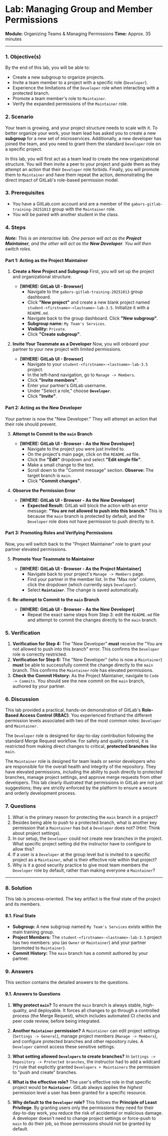 # **Lab: Managing Group and Member Permissions**

**Module:** Organizing Teams & Managing Permissions
**Time:** Approx. 35 minutes

---

### **1. Objective(s)**

By the end of this lab, you will be able to:
*   Create a new subgroup to organize projects.
*   Invite a team member to a project with a specific role (`Developer`).
*   Experience the limitations of the `Developer` role when interacting with a protected branch.
*   Promote a team member's role to `Maintainer`.
*   Verify the expanded permissions of the `Maintainer` role.

### **2. Scenario**

Your team is growing, and your project structure needs to scale with it. To better organize your work, your team lead has asked you to create a new **subgroup** for a new set of microservices. Additionally, a new developer has joined the team, and you need to grant them the standard `Developer` role on a specific project.

In this lab, you will first act as a team lead to create the new organizational structure. You will then invite a peer to your project and guide them as they attempt an action that their `Developer` role forbids. Finally, you will promote them to `Maintainer` and have them repeat the action, demonstrating the direct impact of GitLab's role-based permission model.

### **3. Prerequisites**

*   You have a GitLab.com account and are a member of the `gabors-gitlab-training-20251013` group with the `Maintainer` role.
*   You will be paired with another student in the class.

### **4. Steps**

_**Note:** This is an interactive lab. One person will act as the **Project Maintainer**, and the other will act as the **New Developer**. You will then switch roles._

#### **Part 1: Acting as the Project Maintainer**

1.  **Create a New Project and Subgroup**
    First, you will set up the project and organizational structure.
    *   **[WHERE: GitLab UI - Browser]**
        *   Navigate to the `gabors-gitlab-training-20251013` group dashboard.
        *   Click **"New project"** and create a new blank project named `student-<firstname>-<lastname>-lab-3.5`. Initialize it with a `README.md`.
        *   Navigate back to the group dashboard. Click **"New subgroup"**.
        *   **Subgroup name:** `My Team's Services`.
        *   **Visibility:** `Private`.
        *   Click **"Create subgroup"**.

2.  **Invite Your Teammate as a Developer**
    Now, you will onboard your partner to your new project with limited permissions.
    *   **[WHERE: GitLab UI - Browser]**
        *   Navigate to your `student-<firstname>-<lastname>-lab-3.5` project.
        *   In the left-hand navigation, go to `Manage -> Members`.
        *   Click **"Invite members"**.
        *   Enter your partner's GitLab username.
        *   Under "Select a role," choose **`Developer`**.
        *   Click **"Invite"**.

#### **Part 2: Acting as the New Developer**

Your partner is now the "New Developer." They will attempt an action that their role should prevent.

3.  **Attempt to Commit to the `main` Branch**
    *   **[WHERE: GitLab UI - Browser - As the New Developer]**
        *   Navigate to the project you were just invited to.
        *   On the project's main page, click on the `README.md` file.
        *   Click the **"Edit"** dropdown and select **"Edit single file"**.
        *   Make a small change to the text.
        *   Scroll down to the "Commit message" section. **Observe:** The target branch is `main`.
        *   Click **"Commit changes"**.

4.  **Observe the Permission Error**
    *   **[WHERE: GitLab UI - Browser - As the New Developer]**
        *   **Expected Result:** GitLab will block the action with an error message: **"You are not allowed to push into this branch."** This is because the `main` branch is protected by default, and the `Developer` role does not have permission to push directly to it.

#### **Part 3: Promoting Roles and Verifying Permissions**

Now, you will switch back to the "Project Maintainer" role to grant your partner elevated permissions.

5.  **Promote Your Teammate to Maintainer**
    *   **[WHERE: GitLab UI - Browser - As the Project Maintainer]**
        *   Navigate back to your project's `Manage -> Members` page.
        *   Find your partner in the member list. In the "Max role" column, click the dropdown (which currently says `Developer`).
        *   Select **`Maintainer`**. The change is saved automatically.

6.  **Re-attempt to Commit to the `main` Branch**
    *   **[WHERE: GitLab UI - Browser - As the New Developer]**
        *   Repeat the exact same steps from Step 3: edit the `README.md` file and attempt to commit the changes directly to the `main` branch.

### **5. Verification**

1.  **Verification for Step 4:** The "New Developer" **must** receive the "You are not allowed to push into this branch" error. This confirms the `Developer` role is correctly restricted.
2.  **Verification for Step 6:** The "New Developer" (who is now a `Maintainer`) **must** be able to successfully commit the change directly to the `main` branch. This confirms the `Maintainer` role has elevated permissions.
3.  **Check the Commit History:** As the Project Maintainer, navigate to `Code -> Commits`. You should see the new commit on the `main` branch, authored by your partner.

### **6. Discussion**

This lab provided a practical, hands-on demonstration of GitLab's **Role-Based Access Control (RBAC)**. You experienced firsthand the different permission levels associated with two of the most common roles: `Developer` and `Maintainer`.

The `Developer` role is designed for day-to-day contribution following the standard Merge Request workflow. For safety and quality control, it is restricted from making direct changes to critical, **protected branches** like `main`.

The `Maintainer` role is designed for team leads or senior developers who are responsible for the overall health and integrity of the repository. They have elevated permissions, including the ability to push directly to protected branches, manage project settings, and approve merge requests from other developers. This lab clearly illustrated that permissions in GitLab are not just suggestions; they are strictly enforced by the platform to ensure a secure and orderly development process.

### **7. Questions**

1.  What is the primary reason for protecting the `main` branch in a project?
2.  Besides being able to push to a protected branch, what is another key permission that a `Maintainer` has but a `Developer` does not? (Hint: Think about project settings).
3.  In our setup, the `Developer` could not create new branches in the project. What specific project setting did the instructor have to configure to allow this?
4.  If a user is a `Developer` at the group level but is invited to a specific project as a `Maintainer`, what is their effective role within that project?
5.  Why is it a good security practice to give most team members the `Developer` role by default, rather than making everyone a `Maintainer`?

---

### **8. Solution**

This lab is process-oriented. The key artifact is the final state of the project and its members.

#### **8.1. Final State**
*   **Subgroup:** A new subgroup named `My Team's Services` exists within the main training group.
*   **Project Members:** The `student-<firstname>-<lastname>-lab-3.5` project has two members: you (as `Owner` or `Maintainer`) and your partner (promoted to `Maintainer`).
*   **Commit History:** The `main` branch has a commit authored by your partner.

### **9. Answers**

This section contains the detailed answers to the questions.

#### **9.1. Answers to Questions**
1.  **Why protect `main`?**
    To ensure the `main` branch is always stable, high-quality, and deployable. It forces all changes to go through a controlled process (the Merge Request), which includes automated CI checks and peer code review, before being integrated.

2.  **Another `Maintainer` permission?**
    A `Maintainer` can edit project settings (`Settings -> General`), manage project members (`Manage -> Members`), and configure protected branches and other repository rules. A `Developer` cannot access these sensitive settings.

3.  **What setting allowed `Developers` to create branches?**
    In `Settings -> Repository -> Protected branches`, the instructor had to add a wildcard (`*`) rule that explicitly granted `Developers + Maintainers` the permission to "push and create" branches.

4.  **What is the effective role?**
    The user's effective role in that specific project would be **`Maintainer`**. GitLab always applies the *highest* permission level a user has been granted for a specific resource.

5.  **Why default to the `Developer` role?**
    This follows the **Principle of Least Privilege**. By granting users only the permissions they need for their day-to-day work, you reduce the risk of accidental or malicious damage. A developer doesn't need to change project settings or force-push to `main` to do their job, so those permissions should not be granted by default.